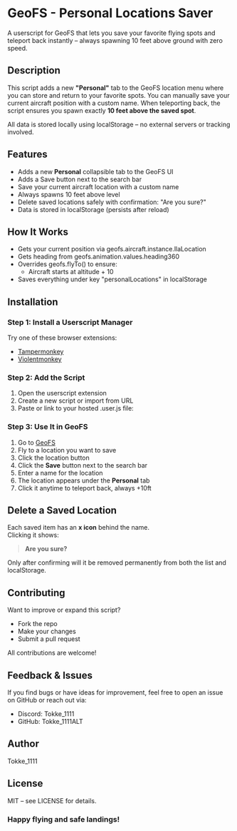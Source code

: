 # GeoFS - Personal Locations Saver

A userscript for GeoFS that lets you save your favorite flying spots and teleport back instantly – always spawning 10 feet above ground with zero speed.

## Description

This script adds a new **"Personal"** tab to the GeoFS location menu where you can store and return to your favorite spots. You can manually save your current aircraft position with a custom name. When teleporting back, the script ensures you spawn exactly **10 feet above the saved spot**.

All data is stored locally using localStorage – no external servers or tracking involved.

## Features

- Adds a new **Personal** collapsible tab to the GeoFS UI
- Adds a Save button next to the search bar
- Save your current aircraft location with a custom name
- Always spawns 10 feet above  level
- Delete saved locations safely with confirmation: "Are you sure?"
- Data is stored in localStorage (persists after reload)

## How It Works

- Gets your current position via geofs.aircraft.instance.llaLocation
- Gets heading from geofs.animation.values.heading360
- Overrides geofs.flyTo() to ensure:
  - Aircraft starts at altitude + 10
- Saves everything under key "personalLocations" in localStorage

## Installation

### Step 1: Install a Userscript Manager  
Try one of these browser extensions:
- [Tampermonkey](https://www.tampermonkey.net/ )
- [Violentmonkey](https://violentmonkey.github.io/ )

### Step 2: Add the Script  
1. Open the userscript extension
2. Create a new script or import from URL
3. Paste or link to your hosted .user.js file:

### Step 3: Use It in GeoFS  
1. Go to [GeoFS](https://geo-fs.com/geofs.php )
2. Fly to a location you want to save
3. Click the location button
4. Click the **Save** button next to the search bar
5. Enter a name for the location
6. The location appears under the **Personal** tab
7. Click it anytime to teleport back, always +10ft

## Delete a Saved Location

Each saved item has an **x icon** behind the name.  
Clicking it shows:

> **Are you sure?**

Only after confirming will it be removed permanently from both the list and localStorage.

## Contributing

Want to improve or expand this script?

- Fork the repo
- Make your changes
- Submit a pull request

All contributions are welcome!

## Feedback & Issues

If you find bugs or have ideas for improvement, feel free to open an issue on GitHub or reach out via:

- Discord: Tokke_1111
- GitHub: Tokke_1111ALT  
## Author

Tokke_1111  
## License

MIT – see LICENSE for details.  
### Happy flying and safe landings!

